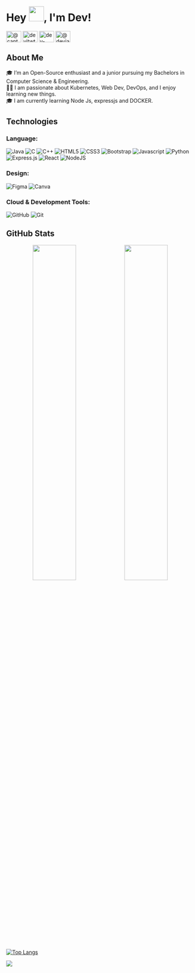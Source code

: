 # Hey <img src="https://raw.githubusercontent.com/MartinHeinz/MartinHeinz/master/wave.gif" width="40px" height="40px">, I'm Dev!


<p align="left">
<a href="https://codepen.io/captain-dj" target="blank"><img align="center" src="https://raw.githubusercontent.com/rahuldkjain/github-profile-readme-generator/master/src/images/icons/Social/codepen.svg" alt="@captain-dj" height="30" width="40" /></a>
<a href="https://twitter.com/devjtwt786" target="blank"><img align="center" src="https://raw.githubusercontent.com/rahuldkjain/github-profile-readme-generator/master/src/images/icons/Social/twitter.svg" alt="devjtwt786" height="30" width="40" /></a>
<a href="https://linkedin.com/in/dev-jain-a26654177" target="blank"><img align="center" src="https://raw.githubusercontent.com/rahuldkjain/github-profile-readme-generator/master/src/images/icons/Social/linked-in-alt.svg" alt="dev-jain" height="30" width="40" /></a>
<a href="https://hashnode.com/@devjain" target="blank"><img align="center" src="https://raw.githubusercontent.com/rahuldkjain/github-profile-readme-generator/master/src/images/icons/Social/hashnode.svg" alt="@devjain" height="30" width="40" /></a>
</p>




## About Me
🎓 I’m an Open-Source enthusiast and a junior pursuing my Bachelors in Computer Science & Engineering.<br/>
👨‍💻 I am passionate about Kubernetes, Web Dev, DevOps, and I enjoy learning new things.</br>
🎓 I am currently learning Node Js, expressjs and DOCKER.

## Technologies
### Language:
![Java](https://img.shields.io/badge/java-%23ED8B00.svg?style=for-the-badge&logo=java&logoColor=black)
![C](https://img.shields.io/badge/c-%2300599C.svg?style=for-the-badge&logo=c&logoColor=white)
![C++](https://img.shields.io/badge/c++-%2300599C.svg?style=for-the-badge&logo=c%2B%2B&logoColor=white)
![HTML5](https://img.shields.io/badge/html5-%23E34F26.svg?style=for-the-badge&logo=html5&logoColor=white)
![CSS3](https://img.shields.io/badge/css3-%231572B6.svg?style=for-the-badge&logo=css3&logoColor=white)
![Bootstrap](https://img.shields.io/badge/bootstrap-%23563D7C.svg?style=for-the-badge&logo=bootstrap&logoColor=white)
![Javascript](https://img.shields.io/badge/-javascript-FFED66?style=for-the-badge&logo=javascript&logoColor=black)
![Python](https://img.shields.io/badge/python-3670A0?style=for-the-badge&logo=python&logoColor=ffdd54)
![Express.js](https://img.shields.io/badge/express.js-%23404d59.svg?style=for-the-badge&logo=express&logoColor=%2361DAFB)
![React](https://img.shields.io/badge/react-%2320232a.svg?style=for-the-badge&logo=react&logoColor=%2361DAFB)
![NodeJS](https://img.shields.io/badge/node.js-6DA55F?style=for-the-badge&logo=node.js&logoColor=white)


### Design:
![Figma](https://img.shields.io/badge/figma-%23F24E1E.svg?style=for-the-badge&logo=figma&logoColor=white)
![Canva](https://img.shields.io/badge/Canva-%2300C4CC.svg?style=for-the-badge&logo=Canva&logoColor=white)

### Cloud & Development Tools:
![GitHub](https://img.shields.io/badge/github-%23121011.svg?style=for-the-badge&logo=github&logoColor=white)
![Git](https://img.shields.io/badge/git-%23F05033.svg?style=for-the-badge&logo=git&logoColor=white)





## GitHub Stats

<p align="center">
	
  <img width="48%" src="https://github-readme-stats.vercel.app/api?username=889-dj&show_icons=true&theme=calm" />
  <img width="48%" src="https://github-readme-streak-stats.herokuapp.com/?user=889-dj&theme=calm" />
</p>


[![Top Langs](https://github-readme-stats.vercel.app/api/top-langs/?username=889-dj&layout=compact&theme=calm)](https://github.com/889-dj/github-readme-stats)



![](https://komarev.com/ghpvc/?username=889-dj&style=plastic&color=red)














